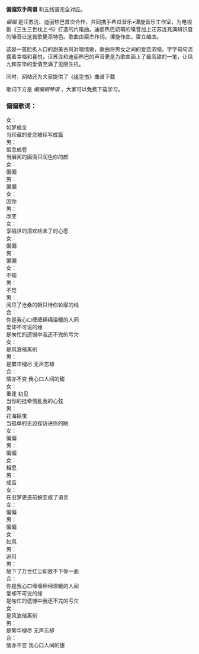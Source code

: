 

**偏偏双手简谱** 和五线谱完全对应。

_偏偏_
是汪苏泷、迪丽热巴首次合作，共同携手希瓜音乐•谭旋音乐工作室，为电视剧《三生三世枕上书》打造的片尾曲。迪丽热巴奶萌的嗓音加上汪苏泷充满辨识度的嗓音让这首歌更添特色。歌曲由栾杰作词，谭旋作曲，雷立编曲。

这是一首脍炙人口的甜美古风对唱情歌，歌曲将男女之间的爱恋浓缩，字字句句流露着幸福和喜悦，汪苏泷和迪丽热巴的声音更是为歌曲画上了最高甜的一笔，让凤九和东华的爱情充满了无限生机。

同时，网站还为大家提供了《[缘字书](Music-11155-缘字书-三生三世枕上书插曲.html "缘字书")》曲谱下载

歌词下方是 _偏偏钢琴谱_ ，大家可以免费下载学习。

### 偏偏歌词：

女：  
如梦成全  
当珍藏的爱恋被续写成篇  
男：  
惦念成卷  
当展阅的画面只润色你的颜  
女：  
偏偏  
男：  
偏偏  
女：  
因你  
男：  
改变  
女：  
享隔世的清欢绘未了的心愿  
女：  
偏偏  
男：  
偏偏  
女：  
不知  
男：  
不觉  
男：  
阅尽了沧桑的眼只待你轮廓的线  
合：  
你是我心口缠缠绵绵温暖的人间  
爱却不可说的缘  
是匆忙的遗憾中我还不完的亏欠  
女：  
是风浪催离别  
男：  
是繁华褪尽 无声忘却  
合：  
情亦不变 我心口人间的甜  
女：  
重逢 初见  
当你的挂牵慌乱我的心弦  
男：  
花海摇曳  
当孤单的无边探访进你的眼  
女：  
偏偏  
男：  
偏偏  
女：  
相思  
男：  
成茧  
女：  
在旧梦更迭前蜕变成了语言  
女：  
偏偏  
男：  
偏偏  
女：  
如风  
男：  
追月  
男：  
放下了万世红尘却放不下你一面  
合：  
你是我心口缠缠绵绵温暖的人间  
爱却不可说的缘  
是匆忙的遗憾中我还不完的亏欠  
女：  
是风浪催离别  
男：  
是繁华褪尽 无声忘却  
合：  
情亦不变 我心口人间的甜  

